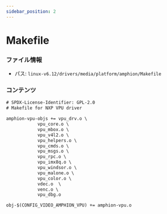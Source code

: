 ```yaml
---
sidebar_position: 2
---
```

# Makefile

### ファイル情報

- パス: `linux-v6.12/drivers/media/platform/amphion/Makefile`

### コンテンツ

```txt
# SPDX-License-Identifier: GPL-2.0
# Makefile for NXP VPU driver

amphion-vpu-objs += vpu_drv.o \
			vpu_core.o \
			vpu_mbox.o \
			vpu_v4l2.o \
			vpu_helpers.o \
			vpu_cmds.o \
			vpu_msgs.o \
			vpu_rpc.o \
			vpu_imx8q.o \
			vpu_windsor.o \
			vpu_malone.o \
			vpu_color.o \
			vdec.o  \
			venc.o \
			vpu_dbg.o

obj-$(CONFIG_VIDEO_AMPHION_VPU) += amphion-vpu.o

```
